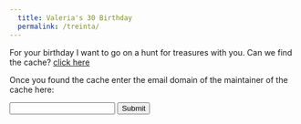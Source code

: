 ```yaml
---
  title: Valeria's 30 Birthday
  permalink: /treinta/
---
```


For your birthday I want to go on a hunt for treasures with you. Can we find the cache? [click here](https://www.geocaching.com/geocache/GCGFDP)

Once you found the cache enter the email domain of the maintainer of the cache here:

<input id="numb" >
<button type="button" onclick="myFunction()">Submit</button>

<script>
function myFunction() {
  let x=document.getElementById("numb").value;
  if (x=="gmx.at") window.location.href='https://youtu.be/WqqE1sUPxlI';
}
<\script>
